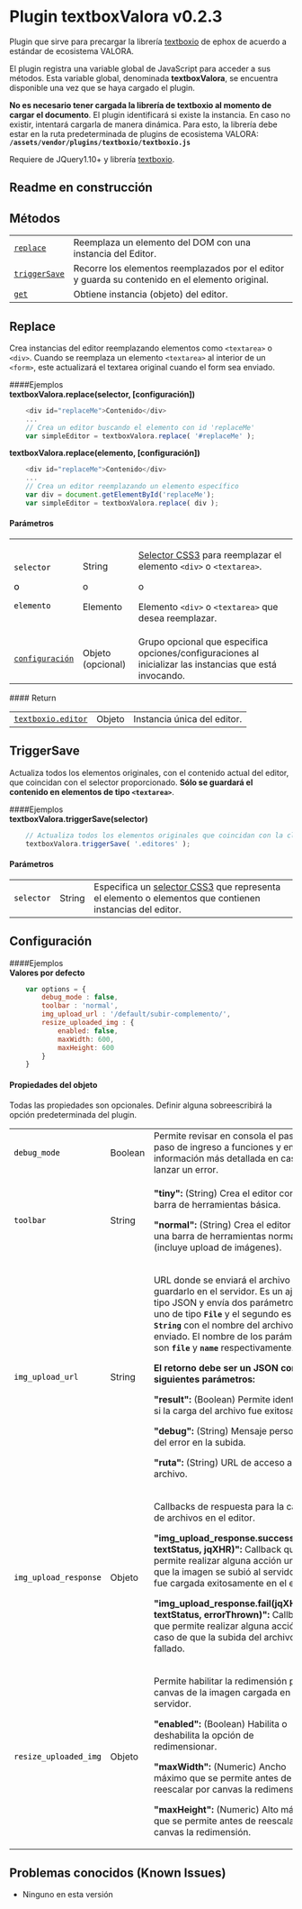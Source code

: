 # Plugin textboxValora v0.2.3
<p>Plugin que sirve para precargar la librería <a href="https://textbox.io/" target="_blank" rel="nofollow">textboxio</a> de ephox de acuerdo a estándar de ecosistema VALORA.</p>
<p>El plugin registra una variable global de JavaScript para acceder a sus métodos. Esta variable global, denominada <strong>textboxValora</strong>, se encuentra disponible una vez que se haya cargado el plugin.</p>
<p><strong>No es necesario tener cargada la librería de textboxio al momento de cargar el documento</strong>. El plugin identificará si existe la instancia. En caso no existir, intentará cargarla de manera dinámica. Para esto, la librería debe estar en la ruta predeterminada de plugins de ecosistema VALORA: <code><strong>/assets/vendor/plugins/textboxio/textboxio.js</strong></code></p>
<p>Requiere de JQuery1.10+ y librería <a href="https://textbox.io/" target="_blank" rel="nofollow">textboxio</a>.</p>

## Readme en construcción

## Métodos
<table>
  <tbody>
    <tr>
      <td colspan="1">
        <code><span><a href="#replace">replace</a><br></span></code>
      </td>
      <td colspan="1">
        Reemplaza un elemento del DOM con una instancia del Editor.
      </td>
    </tr>
    <tr>
      <td colspan="1">
        <code><span><a href="#triggersave">triggerSave</a><br></span></code>
      </td>
      <td colspan="1">
        Recorre los elementos reemplazados por el editor y guarda su contenido en el elemento original.
      </td>
    </tr>
    <tr>
      <td colspan="1">
        <code><span><a href="#get">get</a><br></span></code>
      </td>
      <td colspan="1">
        Obtiene instancia (objeto) del editor.
      </td>
    </tr>
  </tbody>
</table>

## Replace
Crea instancias del editor reemplazando elementos como <code>&lt;textarea&gt;</code> o <code>&lt;div&gt;</code>.
Cuando se reemplaza un elemento <code>&lt;textarea&gt;</code> al interior de un <code>&lt;form&gt;</code>, este actualizará el textarea original cuando el form sea enviado.

####Ejemplos<br>
<strong>textboxValora.replace(selector, [configuración])</strong>
```javascript
	<div id="replaceMe">Contenido</div>
	...
	// Crea un editor buscando el elemento con id 'replaceMe'
	var simpleEditor = textboxValora.replace( '#replaceMe' );
```

<strong>textboxValora.replace(elemento, [configuración])</strong>
```javascript
	<div id="replaceMe">Contenido</div>
	...
	// Crea un editor reemplazando un elemento específico
	var div = document.getElementById('replaceMe');
	var simpleEditor = textboxValora.replace( div );
 ```
#### Parámetros
<table>
  <tbody>
    <tr>
      <td>
        <p>
          <span style="color: rgb(0,0,0);"><code>selector</code></span>
        </p>
        <p>
          <span style="color: rgb(0,0,0);">o</span>
        </p>
        <p>
          <code><span style="color: rgb(0,0,0);">elemento</span></code>
        </p>
      </td>
      <td colspan="1">
        <p>String</p>
        <p>o</p>
        <p>Elemento</p>
      </td>
      <td>
        <p>
          <a href="http://www.w3.org/TR/css3-selectors/" target="_blank" rel="nofollow">Selector CSS3</a> <span>para reemplazar el elemento <code>&lt;div&gt;</code> o <code>&lt;textarea&gt;</code>.
          </span>
        </p>
        <p>
          <span>o</span>
        </p>
        <p>
          <span>Elemento</span> <code>&lt;div&gt;</code> <span> o </span> <code>&lt;textarea&gt;</code>
          <span> que desea reemplazar.</span>
        </p>
      </td>
    </tr>
    <tr>
      <td colspan="1">
          <code><span><a href="#configuración">configuración</a><br></span></code>
      </td>
      <td colspan="1">
        Objeto (opcional)
      </td>
      <td>
          Grupo opcional que especifica opciones/configuraciones al inicializar las instancias que está invocando.
      </td>
    </tr>
  </tbody>
</table>
#### Return
<table>
  <tbody>
    <tr>
      <td>
        <span style="color: rgb(0,0,0);">
          <code><a href="http://docs.ephox.com/display/tbio/editor" target="_blank" rel="nofollow">textboxio.editor</a></code>
        </span>
      </td>
      <td colspan="1">Objeto</td>
      <td>Instancia única del editor.</td>
    </tr>
  </tbody>
</table>

## TriggerSave
Actualiza todos los elementos originales, con el contenido actual del editor, que coincidan con el selector proporcionado. <strong>Sólo se guardará el contenido en elementos de tipo <code>&lt;textarea&gt;</code></strong>.

####Ejemplos<br>
<strong>textboxValora.triggerSave(selector)</strong>
```javascript
	// Actualiza todos los elementos originales que coincidan con la clase css 'editores'
	textboxValora.triggerSave( '.editores' );
```
#### Parámetros
<table>
  <tbody>
    <tr>
      <td>
        <span style="color: rgb(0,0,0);"><code>selector</code></span>
      </td>
      <td colspan="1">
        String
      </td>
      <td>
	Especifica un <a href="http://www.w3.org/TR/css3-selectors/" target="_blank" rel="nofollow">selector CSS3</a> <span>que representa el elemento o elementos que contienen instancias del editor.
	</span>
      </td>
    </tr>
  </tbody>
</table>

## Configuración
####Ejemplos<br>
<strong>Valores por defecto</strong>
```javascript
	var options = {
		debug_mode : false,
		toolbar : 'normal',
		img_upload_url : '/default/subir-complemento/',
		resize_uploaded_img : {
			enabled: false,
			maxWidth: 600,
			maxHeight: 600
		}
	}
```
#### Propiedades del objeto
Todas las propiedades son opcionales. Definir alguna sobreescribirá la opción predeterminada del plugin.
<table>
  <tbody>
    <tr>
      <td>
        <span style="color: rgb(0,0,0);">
          <code>debug_mode</code>
        </span>
      </td>
      <td colspan="1">Boolean</td>
      <td>
        Permite revisar en consola el paso a paso de ingreso a funciones y entrega información más detallada en caso de lanzar un error.
      </td>
    </tr>
    <tr>
      <td>
        <span style="color: rgb(0,0,0);">
          <code>toolbar</code>
        </span>
      </td>
      <td colspan="1">String</td>
      <td>
        <p>
          <strong>"tiny":</strong> (String) Crea el editor con una barra de herramientas básica.
        </p>
        <p>
          <strong>"normal":</strong> (String) Crea el editor con una barra de herramientas normal (incluye upload de imágenes).
        </p>
      </td>
    </tr>
    <tr>
      <td>
        <span style="color: rgb(0,0,0);">
          <code>img_upload_url</code>
        </span>
      </td>
      <td colspan="1">String</td>
      <td>
        <p>
          URL donde se enviará el archivo para guardarlo en el servidor. Es un ajax de tipo JSON y envía dos parámetros, uno de tipo <code><strong>File</strong></code> y el segundo es un <code><strong>String</strong></code> con el nombre del archivo enviado. El nombre de los parámetros son <code><strong>file</strong></code> y <code><strong>name</strong></code> respectivamente.
        </p>
        <p>
        	<strong>El retorno debe ser un JSON con los siguientes parámetros:</strong>
        </p>
        <p>
          <strong>"result":</strong> (Boolean) Permite identificar si la carga del archivo fue exitosa
        </p>
        <p>
          <strong>"debug":</strong> (String) Mensaje personaliza del error en la subida.
        </p>
        <p>
          <strong>"ruta":</strong> (String) URL de acceso al archivo.
        </p>
      </td>
    </tr>
    <tr>
      <td>
        <span style="color: rgb(0,0,0);">
          <code>img_upload_response</code>
        </span>
      </td>
      <td colspan="1">Objeto</td>
      <td>
        <p>
          Callbacks de respuesta para la cargar de archivos en el editor.
        </p>
        <p>
          <strong>"img_upload_response.success(json, textStatus, jqXHR)":</strong> Callback que permite realizar alguna acción una vez que la imagen se subió al servidor y fue cargada exitosamente en el editor.
        </p>
        <p>
          <strong>"img_upload_response.fail(jqXHR, textStatus, errorThrown)":</strong> Callback que permite realizar alguna acción en caso de que la subida del archivo haya fallado.
        </p>
      </td>
    </tr>
    <tr>
      <td>
        <span style="color: rgb(0,0,0);">
          <code>resize_uploaded_img</code>
        </span>
      </td>
      <td colspan="1">Objeto</td>
      <td>
        <p>
          Permite habilitar la redimensión por canvas de la imagen cargada en el servidor.
        </p>
        <p>
          <strong>"enabled":</strong> (Boolean) Habilita o deshabilita la opción de redimensionar.
        </p>
        <p>
          <strong>"maxWidth":</strong> (Numeric) Ancho máximo que se permite antes de reescalar por canvas la redimensión.
        </p>
        <p>
          <strong>"maxHeight":</strong> (Numeric) Alto máximo que se permite antes de reescalar por canvas la redimensión.
        </p>
      </td>
    </tr>
  </tbody>
</table>

## Problemas conocidos (Known Issues)
- Ninguno en esta versión
